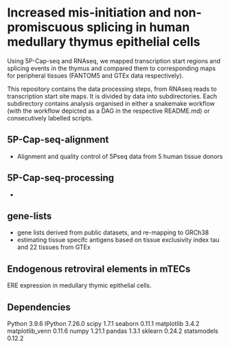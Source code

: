 # Increased mis-initiation and non-promiscuous splicing in human medullary thymus epithelial cells

Using 5P-Cap-seq and RNAseq, we mapped transcription start regions and splicing
events in the thymus and compared them to corresponding maps for peripheral
tissues (FANTOM5 and GTEx data respectively).

This repository contains the data processing steps, from RNAseq reads to
transcription start site maps. It is divided by data into subdirectories.
Each subdirectory contains analysis organised in either a snakemake workflow
(with the workflow depicted as a DAG in the respective README.md) or
consecutively labelled scripts.

## 5P-Cap-seq-alignment
* Alignment and quality control of 5Pseq data from 5 human tissue donors

## 5P-Cap-seq-processing
*

## gene-lists
* gene lists derived from public datasets, and re-mapping to GRCh38
* estimating tissue specifc antigens based on tissue exclusivity index tau and
    22 tissues from GTEx
    
## Endogenous retroviral elements in mTECs
ERE expression in medullary thymic epithelial cells.

## Dependencies
Python 3.9.6 
IPython 7.26.0
scipy 1.7.1
seaborn 0.11.1
matplotlib 3.4.2
matplotlib_venn 0.11.6
numpy 1.21.1
pandas 1.3.1
sklearn 0.24.2
statsmodels 0.12.2

